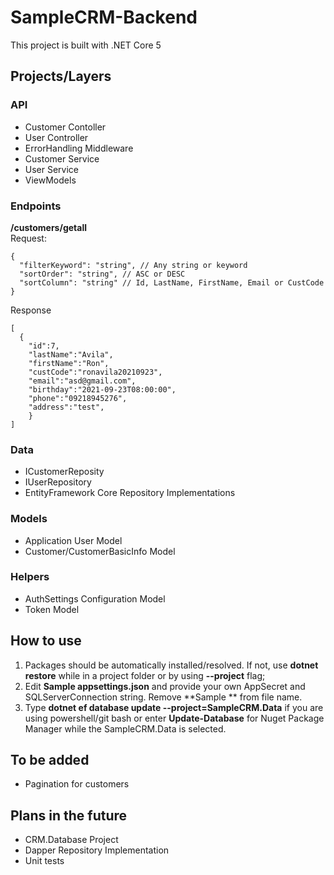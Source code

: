# SampleCRM-Backend
This project is built with .NET Core 5

## Projects/Layers

### API
- Customer Contoller
- User Controller
- ErrorHandling Middleware
- Customer Service 
- User Service 
- ViewModels

### Endpoints


**/customers/getall**\
Request:
```
{
  "filterKeyword": "string", // Any string or keyword
  "sortOrder": "string", // ASC or DESC
  "sortColumn": "string" // Id, LastName, FirstName, Email or CustCode
}
```

Response
```
[
  {
    "id":7,     
    "lastName":"Avila",
    "firstName":"Ron",
    "custCode":"ronavila20210923",
    "email":"asd@gmail.com",
    "birthday":"2021-09-23T08:00:00",
    "phone":"09218945276",
    "address":"test",
    }
]
```



### Data
- ICustomerReposity
- IUserRepository
- EntityFramework Core Repository Implementations

### Models
- Application User Model
- Customer/CustomerBasicInfo Model

### Helpers
- AuthSettings Configuration Model
- Token Model

## How to use
1. Packages should be automatically installed/resolved. If not, use **dotnet restore** while in a project folder or by using **--project** flag;
2. Edit **Sample appsettings.json** and provide your own AppSecret and SQLServerConnection string. Remove **Sample ** from file name.
3. Type **dotnet ef database update --project=SampleCRM.Data** if you are using powershell/git bash or enter **Update-Database** for Nuget Package Manager while the SampleCRM.Data is selected.  


## To be added
- Pagination for customers

## Plans in the future
- CRM.Database Project
- Dapper Repository Implementation
- Unit tests
